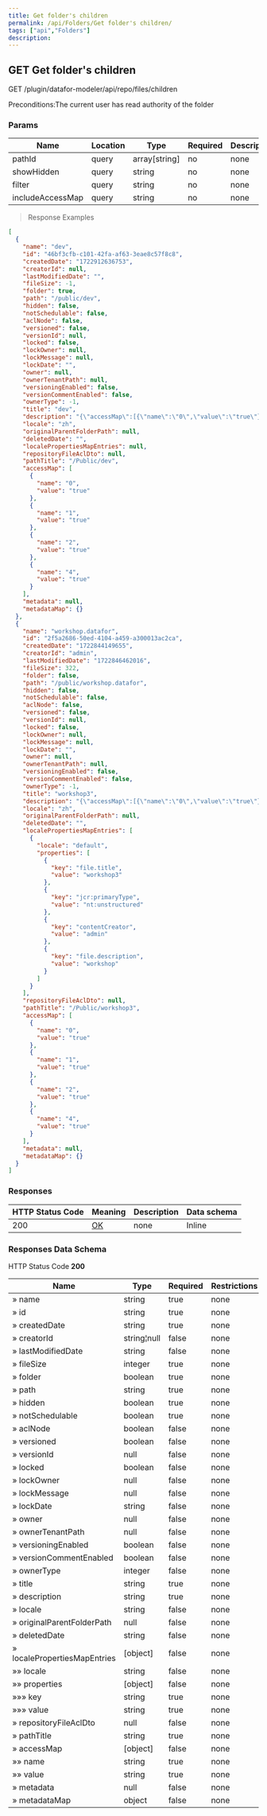 ```yaml
---
title: Get folder's children
permalink: /api/Folders/Get folder's children/
tags: ["api","Folders"]
description: 
---
```


## GET Get folder's children

GET /plugin/datafor-modeler/api/repo/files/children

Preconditions:The current user has read authority of the folder

### Params

|Name|Location|Type|Required|Description|
|---|---|---|---|---|
|pathId|query|array[string]| no |none|
|showHidden|query|string| no |none|
|filter|query|string| no |none|
|includeAccessMap|query|string| no |none|

> Response Examples

```json
[
  {
    "name": "dev",
    "id": "46bf3cfb-c101-42fa-af63-3eae8c57f8c8",
    "createdDate": "1722912636753",
    "creatorId": null,
    "lastModifiedDate": "",
    "fileSize": -1,
    "folder": true,
    "path": "/public/dev",
    "hidden": false,
    "notSchedulable": false,
    "aclNode": false,
    "versioned": false,
    "versionId": null,
    "locked": false,
    "lockOwner": null,
    "lockMessage": null,
    "lockDate": "",
    "owner": null,
    "ownerTenantPath": null,
    "versioningEnabled": false,
    "versionCommentEnabled": false,
    "ownerType": -1,
    "title": "dev",
    "description": "{\"accessMap\":[{\"name\":\"0\",\"value\":\"true\"},{\"name\":\"1\",\"value\":\"true\"},{\"name\":\"2\",\"value\":\"true\"},{\"name\":\"4\",\"value\":\"true\"}]}",
    "locale": "zh",
    "originalParentFolderPath": null,
    "deletedDate": "",
    "localePropertiesMapEntries": null,
    "repositoryFileAclDto": null,
    "pathTitle": "/Public/dev",
    "accessMap": [
      {
        "name": "0",
        "value": "true"
      },
      {
        "name": "1",
        "value": "true"
      },
      {
        "name": "2",
        "value": "true"
      },
      {
        "name": "4",
        "value": "true"
      }
    ],
    "metadata": null,
    "metadataMap": {}
  },
  {
    "name": "workshop.datafor",
    "id": "2f5a2686-50ed-4104-a459-a300013ac2ca",
    "createdDate": "1722844149655",
    "creatorId": "admin",
    "lastModifiedDate": "1722846462016",
    "fileSize": 322,
    "folder": false,
    "path": "/public/workshop.datafor",
    "hidden": false,
    "notSchedulable": false,
    "aclNode": false,
    "versioned": false,
    "versionId": null,
    "locked": false,
    "lockOwner": null,
    "lockMessage": null,
    "lockDate": "",
    "owner": null,
    "ownerTenantPath": null,
    "versioningEnabled": false,
    "versionCommentEnabled": false,
    "ownerType": -1,
    "title": "workshop3",
    "description": "{\"accessMap\":[{\"name\":\"0\",\"value\":\"true\"},{\"name\":\"1\",\"value\":\"true\"},{\"name\":\"2\",\"value\":\"true\"},{\"name\":\"4\",\"value\":\"true\"}],\"desc\":\"workshop\"}",
    "locale": "zh",
    "originalParentFolderPath": null,
    "deletedDate": "",
    "localePropertiesMapEntries": [
      {
        "locale": "default",
        "properties": [
          {
            "key": "file.title",
            "value": "workshop3"
          },
          {
            "key": "jcr:primaryType",
            "value": "nt:unstructured"
          },
          {
            "key": "contentCreator",
            "value": "admin"
          },
          {
            "key": "file.description",
            "value": "workshop"
          }
        ]
      }
    ],
    "repositoryFileAclDto": null,
    "pathTitle": "/Public/workshop3",
    "accessMap": [
      {
        "name": "0",
        "value": "true"
      },
      {
        "name": "1",
        "value": "true"
      },
      {
        "name": "2",
        "value": "true"
      },
      {
        "name": "4",
        "value": "true"
      }
    ],
    "metadata": null,
    "metadataMap": {}
  }
]
```

### Responses

|HTTP Status Code |Meaning|Description|Data schema|
|---|---|---|---|
|200|[OK](https://tools.ietf.org/html/rfc7231#section-6.3.1)|none|Inline|

### Responses Data Schema

HTTP Status Code **200**

|Name|Type|Required|Restrictions|Title|description|
|---|---|---|---|---|---|
|» name|string|true|none||none|
|» id|string|true|none||none|
|» createdDate|string|true|none||none|
|» creatorId|string¦null|false|none||none|
|» lastModifiedDate|string|false|none||none|
|» fileSize|integer|true|none||none|
|» folder|boolean|true|none||none|
|» path|string|true|none||none|
|» hidden|boolean|true|none||none|
|» notSchedulable|boolean|true|none||none|
|» aclNode|boolean|false|none||none|
|» versioned|boolean|false|none||none|
|» versionId|null|false|none||none|
|» locked|boolean|false|none||none|
|» lockOwner|null|false|none||none|
|» lockMessage|null|false|none||none|
|» lockDate|string|false|none||none|
|» owner|null|false|none||none|
|» ownerTenantPath|null|false|none||none|
|» versioningEnabled|boolean|false|none||none|
|» versionCommentEnabled|boolean|false|none||none|
|» ownerType|integer|false|none||none|
|» title|string|true|none||none|
|» description|string|true|none||none|
|» locale|string|false|none||none|
|» originalParentFolderPath|null|false|none||none|
|» deletedDate|string|false|none||none|
|» localePropertiesMapEntries|[object]|false|none||none|
|»» locale|string|false|none||none|
|»» properties|[object]|false|none||none|
|»»» key|string|true|none||none|
|»»» value|string|true|none||none|
|» repositoryFileAclDto|null|false|none||none|
|» pathTitle|string|true|none||none|
|» accessMap|[object]|false|none||none|
|»» name|string|true|none||none|
|»» value|string|true|none||none|
|» metadata|null|false|none||none|
|» metadataMap|object|false|none||none|